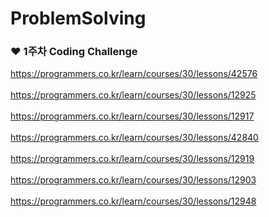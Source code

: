 # ProblemSolving
### ❤️ 1주차 Coding Challenge
https://programmers.co.kr/learn/courses/30/lessons/42576
<br><br>
https://programmers.co.kr/learn/courses/30/lessons/12925
<br><br>
https://programmers.co.kr/learn/courses/30/lessons/12917
<br><br>
https://programmers.co.kr/learn/courses/30/lessons/42840
<br><br>
https://programmers.co.kr/learn/courses/30/lessons/12919
<br><br>
https://programmers.co.kr/learn/courses/30/lessons/12903
<br><br>
https://programmers.co.kr/learn/courses/30/lessons/12948
